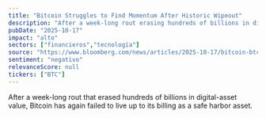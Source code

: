```yaml
---
title: "Bitcoin Struggles to Find Momentum After Historic Wipeout"
description: "After a week-long rout erasing hundreds of billions in digital-asset value, Bitcoin fails to live up as a safe harbor asset."
pubDate: "2025-10-17"
impact: "alto"
sectors: ["financieros","tecnología"]
source: "https://www.bloomberg.com/news/articles/2025-10-17/bitcoin-btc-struggles-to-find-momentum-after-historic-wipeout"
sentiment: "negativo"
relevanceScore: null
tickers: ["BTC"]
---
```


After a week-long rout that erased hundreds of billions in digital-asset value, Bitcoin has again failed to live up to its billing as a safe harbor asset.
